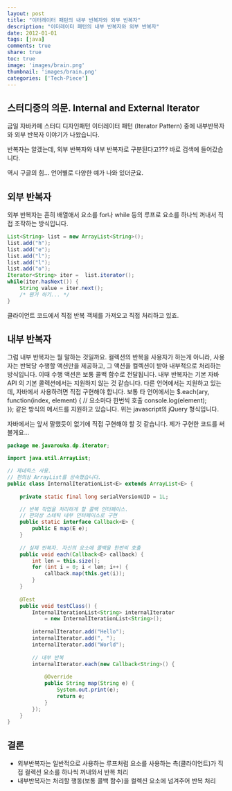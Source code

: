 ```yaml
---
layout: post
title: "이터레이터 패턴의 내부 반복자와 외부 반복자"
description: "이터레이터 패턴의 내부 반복자와 외부 반복자"
date: 2012-01-01
tags: [java]
comments: true
share: true
toc: true
image: 'images/brain.png'
thumbnail: 'images/brain.png'
categories: ['Tech-Piece']
---
```


## 스터디중의 의문. Internal and External Iterator

금일 자바카페 스터디 디자인패턴 이터레이터 패턴 (Iterator Pattern) 중에 내부반복자와 외부 반복자 이야기가 나왔습니다. 

반복자는 알겠는데, 외부 반복자와 내부 반복자로 구분된다고???
바로 검색에 들어갔습니다.

역시 구글의 힘... 언어별로 다양한 예가 나와 있더군요. 

##  외부 반복자

외부 반복자는 흔히 배열애서 요소를 for나 while 등의 루프로 요소를 하나씩 꺼내서 직접 조작하는 방식입니다. 

```java
List<String> list = new ArrayList<String>();
list.add("h");
list.add("e"); 
list.add("l"); 
list.add("l"); 
list.add("o"); 
Iterator<String> iter =  list.iterator();
while(iter.hasNext()) {
    String value = iter.next();
    /* 뭔가 하기... */
}
```

클라이언트 코드에서 직접 반복 객체를 가져오고 직접 처리하고 있죠. 

##  내부 반복자

그럼 내부 반복자는 뭘 말하는 것일까요.
컬렉션의 반복을 사용자가 하는게 아니라, 사용자는 반복당 수행할 액션만을 제공하고, 그 액션을 컬렉션이 받아 내부적으로 처리하는 방식입니다.
이때 수행 액션은 보통 콜백 함수로 전달됩니다.
내부 반복자는 기본 자바 API 의 기본 콜렉션에서는 지원하지 않는 것 같습니다. 다른 언어에서는 지원하고 있는데, 자바에서 사용하려면 직접 구현해야 합니다. 
보통 타 언어에서는 
$.each(ary, function(index, element) {
    // 요소마다 한번씩 호출
    console.log(element);  
});
같은 방식의 메서드를 지원하고 있습니다.
위는 javascript의 jQuery 형식입니다.

자바에서는 앞서 말했듯이 없기에 직접 구현해야 할 것 같습니다.
제가 구현한 코드를 써볼게요...

```java
package me.javarouka.dp.iterator;

import java.util.ArrayList;

// 제네릭스 사용.
// 편의상 ArrayList를 상속했습니다.
public class InternalIterationList<E> extends ArrayList<E> {
    
    private static final long serialVersionUID = 1L;

    // 반복 작업을 처리하게 할 콜백 인터페이스.
    // 편의상 스테틱 내부 인터페이스로 구현
    public static interface Callback<E> {
        public E map(E e);
    }
    
    // 실제 반복자. 자신의 요소에 콜백을 한번씩 호출
    public void each(Callback<E> callback) {
        int len = this.size();
        for (int i = 0; i < len; i++) {
            callback.map(this.get(i));
        }
    }
    
    @Test
    public void testClass() {
        InternalIterationList<String> internalIterator 
            = new InternalIterationList<String>();
        
        internalIterator.add("Hello");
        internalIterator.add(", ");
        internalIterator.add("World");
        
        // 내부 반복
        internalIterator.each(new Callback<String>() {
            
            @Override
            public String map(String e) {
                System.out.print(e);
                return e;
            }
        });
    }
}
```

## 결론

- 외부반복자는 일반적으로 사용하는 루프처럼 요소를 사용하는 측(클라이언트)가 직접 컬렉션 요소를 하나씩 꺼내와서 반복 처리
- 내부반복자는 처리할 행동(보통 콜백 함수)을 컬렉션 요소에 넘겨주어 반복 처리